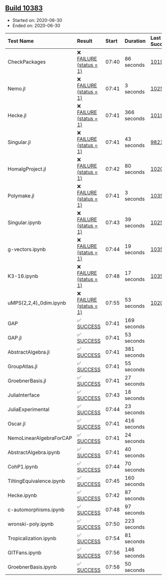 ## [Build 10383](https://oscarci.mathematik.uni-kl.de/job/oscar/10383/)

* Started on: 2020-06-30
* Ended on: 2020-06-30

| Test Name    | Result | Start | Duration | Last Success | First Failure |
|:-------------|:-------|:------|:---------|:-------------|:--------------|
| CheckPackages | ❌ [FAILURE (status = 1)](https://oscarci.mathematik.uni-kl.de/job/oscar/10383/artifact/logs/build-10383/CheckPackages.log) | 07:40 | 86 seconds | [10197](https://oscarci.mathematik.uni-kl.de/job/oscar/10197/) | [10198](https://oscarci.mathematik.uni-kl.de/job/oscar/10198/) |
| Nemo.jl | ❌ [FAILURE (status = 1)](https://oscarci.mathematik.uni-kl.de/job/oscar/10383/artifact/logs/build-10383/Nemo.jl.log) | 07:41 | 3 seconds | [10252](https://oscarci.mathematik.uni-kl.de/job/oscar/10252/) | [10253](https://oscarci.mathematik.uni-kl.de/job/oscar/10253/) |
| Hecke.jl | ❌ [FAILURE (status = 1)](https://oscarci.mathematik.uni-kl.de/job/oscar/10383/artifact/logs/build-10383/Hecke.jl.log) | 07:41 | 366 seconds | [10197](https://oscarci.mathematik.uni-kl.de/job/oscar/10197/) | [10198](https://oscarci.mathematik.uni-kl.de/job/oscar/10198/) |
| Singular.jl | ❌ [FAILURE (status = 1)](https://oscarci.mathematik.uni-kl.de/job/oscar/10383/artifact/logs/build-10383/Singular.jl.log) | 07:41 | 43 seconds | [9821](https://oscarci.mathematik.uni-kl.de/job/oscar/9821/) | [9822](https://oscarci.mathematik.uni-kl.de/job/oscar/9822/) |
| HomalgProject.jl | ❌ [FAILURE (status = 1)](https://oscarci.mathematik.uni-kl.de/job/oscar/10383/artifact/logs/build-10383/HomalgProject.jl.log) | 07:42 | 80 seconds | [10209](https://oscarci.mathematik.uni-kl.de/job/oscar/10209/) | [10210](https://oscarci.mathematik.uni-kl.de/job/oscar/10210/) |
| Polymake.jl | ❌ [FAILURE (status = 1)](https://oscarci.mathematik.uni-kl.de/job/oscar/10383/artifact/logs/build-10383/Polymake.jl.log) | 07:41 | 3 seconds | [10356](https://oscarci.mathematik.uni-kl.de/job/oscar/10356/) | [10357](https://oscarci.mathematik.uni-kl.de/job/oscar/10357/) |
| Singular.ipynb | ❌ [FAILURE (status = 1)](https://oscarci.mathematik.uni-kl.de/job/oscar/10383/artifact/logs/build-10383/Singular.ipynb.log) | 07:43 | 39 seconds | [10252](https://oscarci.mathematik.uni-kl.de/job/oscar/10252/) | [10253](https://oscarci.mathematik.uni-kl.de/job/oscar/10253/) |
| g-vectors.ipynb | ❌ [FAILURE (status = 1)](https://oscarci.mathematik.uni-kl.de/job/oscar/10383/artifact/logs/build-10383/g-vectors.ipynb.log) | 07:44 | 19 seconds | [10356](https://oscarci.mathematik.uni-kl.de/job/oscar/10356/) | [10357](https://oscarci.mathematik.uni-kl.de/job/oscar/10357/) |
| K3-16.ipynb | ❌ [FAILURE (status = 1)](https://oscarci.mathematik.uni-kl.de/job/oscar/10383/artifact/logs/build-10383/K3-16.ipynb.log) | 07:48 | 17 seconds | [10356](https://oscarci.mathematik.uni-kl.de/job/oscar/10356/) | [10357](https://oscarci.mathematik.uni-kl.de/job/oscar/10357/) |
| uMPS(2,2,4)_0dim.ipynb | ❌ [FAILURE (status = 1)](https://oscarci.mathematik.uni-kl.de/job/oscar/10383/artifact/logs/build-10383/uMPS-2-2-4-_0dim.ipynb.log) | 07:55 | 53 seconds | [10209](https://oscarci.mathematik.uni-kl.de/job/oscar/10209/) | [10210](https://oscarci.mathematik.uni-kl.de/job/oscar/10210/) |
| GAP | ✅ [SUCCESS](https://oscarci.mathematik.uni-kl.de/job/oscar/10383/artifact/logs/build-10383/GAP.log) | 07:41 | 169 seconds |  |  |
| GAP.jl | ✅ [SUCCESS](https://oscarci.mathematik.uni-kl.de/job/oscar/10383/artifact/logs/build-10383/GAP.jl.log) | 07:41 | 53 seconds |  |  |
| AbstractAlgebra.jl | ✅ [SUCCESS](https://oscarci.mathematik.uni-kl.de/job/oscar/10383/artifact/logs/build-10383/AbstractAlgebra.jl.log) | 07:41 | 381 seconds |  |  |
| GroupAtlas.jl | ✅ [SUCCESS](https://oscarci.mathematik.uni-kl.de/job/oscar/10383/artifact/logs/build-10383/GroupAtlas.jl.log) | 07:41 | 55 seconds |  |  |
| GroebnerBasis.jl | ✅ [SUCCESS](https://oscarci.mathematik.uni-kl.de/job/oscar/10383/artifact/logs/build-10383/GroebnerBasis.jl.log) | 07:41 | 27 seconds |  |  |
| JuliaInterface | ✅ [SUCCESS](https://oscarci.mathematik.uni-kl.de/job/oscar/10383/artifact/logs/build-10383/JuliaInterface.log) | 07:43 | 18 seconds |  |  |
| JuliaExperimental | ✅ [SUCCESS](https://oscarci.mathematik.uni-kl.de/job/oscar/10383/artifact/logs/build-10383/JuliaExperimental.log) | 07:44 | 23 seconds |  |  |
| Oscar.jl | ✅ [SUCCESS](https://oscarci.mathematik.uni-kl.de/job/oscar/10383/artifact/logs/build-10383/Oscar.jl.log) | 07:41 | 416 seconds |  |  |
| NemoLinearAlgebraForCAP | ✅ [SUCCESS](https://oscarci.mathematik.uni-kl.de/job/oscar/10383/artifact/logs/build-10383/NemoLinearAlgebraForCAP.log) | 07:41 | 24 seconds |  |  |
| AbstractAlgebra.ipynb | ✅ [SUCCESS](https://oscarci.mathematik.uni-kl.de/job/oscar/10383/artifact/logs/build-10383/AbstractAlgebra.ipynb.log) | 07:41 | 40 seconds |  |  |
| CohP1.ipynb | ✅ [SUCCESS](https://oscarci.mathematik.uni-kl.de/job/oscar/10383/artifact/logs/build-10383/CohP1.ipynb.log) | 07:44 | 70 seconds |  |  |
| TiltingEquivalence.ipynb | ✅ [SUCCESS](https://oscarci.mathematik.uni-kl.de/job/oscar/10383/artifact/logs/build-10383/TiltingEquivalence.ipynb.log) | 07:45 | 160 seconds |  |  |
| Hecke.ipynb | ✅ [SUCCESS](https://oscarci.mathematik.uni-kl.de/job/oscar/10383/artifact/logs/build-10383/Hecke.ipynb.log) | 07:42 | 87 seconds |  |  |
| c-automorphisms.ipynb | ✅ [SUCCESS](https://oscarci.mathematik.uni-kl.de/job/oscar/10383/artifact/logs/build-10383/c-automorphisms.ipynb.log) | 07:48 | 97 seconds |  |  |
| wronski-poly.ipynb | ✅ [SUCCESS](https://oscarci.mathematik.uni-kl.de/job/oscar/10383/artifact/logs/build-10383/wronski-poly.ipynb.log) | 07:50 | 223 seconds |  |  |
| Tropicalization.ipynb | ✅ [SUCCESS](https://oscarci.mathematik.uni-kl.de/job/oscar/10383/artifact/logs/build-10383/Tropicalization.ipynb.log) | 07:54 | 81 seconds |  |  |
| GITFans.ipynb | ✅ [SUCCESS](https://oscarci.mathematik.uni-kl.de/job/oscar/10383/artifact/logs/build-10383/GITFans.ipynb.log) | 07:56 | 146 seconds |  |  |
| GroebnerBasis.ipynb | ✅ [SUCCESS](https://oscarci.mathematik.uni-kl.de/job/oscar/10383/artifact/logs/build-10383/GroebnerBasis.ipynb.log) | 07:58 | 50 seconds |  |  |
